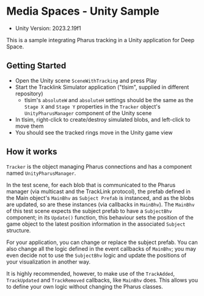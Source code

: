# Media Spaces - Unity Sample

- Unity Version: 2023.2.19f1

This is a sample integrating Pharus tracking in a Unity application for Deep Space.

## Getting Started

- Open the Unity scene `SceneWithTracking` and press Play
- Start the Tracklink Simulator application ("tlsim", supplied in different repository)
  - tlsim's `absoluteW` and `absoluteH` settings should be the same as the `Stage X` and `Stage Y` properties in the `Tracker` object's `UnityPharusManager` component of the Unity scene
- In tlsim, right-click to create/destroy simulated blobs, and left-click to move them
- You should see the tracked rings move in the Unity game view

## How it works

`Tracker` is the object managing Pharus connections and has a component named `UnityPharusManager`. 

In the test scene, for each blob that is communicated to the Pharus manager (via multicast and the TrackLink protocol), the prefab defined in the Main object's `MainBhv` as `Subject Prefab` is instanced, and as the blobs are updated, so are these instances (via callbacks in `MainBhv`). The `MainBhv` of this test scene expects the subject prefab to have a `SubjectBhv` component; in its `Update()` function, this behaviour sets the position of the game object to the latest position information in the associated `Subject` structure.

For your application, you can change or replace the subject prefab. You can also change all the logic defined in the event callbacks of `MainBhv`; you may even decide not to use the `SubjectBhv` logic and update the positions of your visualization in another way.

It is highly recommended, however, to make use of the `TrackAdded`, `TrackUpdated` and `TrackRemoved` callbacks, like `MainBhv` does. This allows you to define your own logic without changing the Pharus classes.